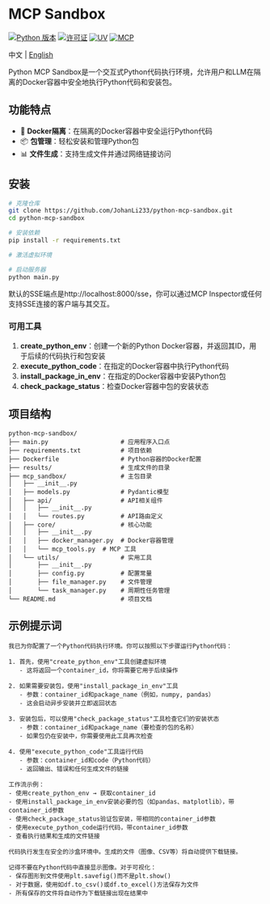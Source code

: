 # MCP Sandbox

[![Python 版本](https://img.shields.io/badge/python-3.12%2B-blue)](https://www.python.org/downloads/release/python-3120/)
[![许可证](https://img.shields.io/badge/License-Apache%202.0-blue.svg)](https://opensource.org/licenses/Apache-2.0)
[![UV](https://img.shields.io/badge/UV-包管理器-blueviolet)](https://github.com/astral-sh/uv)
[![MCP](https://img.shields.io/badge/MCP-兼容-brightgreen)](https://github.com/estitesc/mission-control-link)

中文 | [English](README.md)

Python MCP Sandbox是一个交互式Python代码执行环境，允许用户和LLM在隔离的Docker容器中安全地执行Python代码和安装包。

## 功能特点

- 🐳 **Docker隔离**：在隔离的Docker容器中安全运行Python代码
- 📦 **包管理**：轻松安装和管理Python包
- 📊 **文件生成**：支持生成文件并通过网络链接访问

## 安装

```bash
# 克隆仓库
git clone https://github.com/JohanLi233/python-mcp-sandbox.git
cd python-mcp-sandbox

# 安装依赖
pip install -r requirements.txt

# 激活虚拟环境

# 启动服务器
python main.py
```

默认的SSE端点是http://localhost:8000/sse，你可以通过MCP Inspector或任何支持SSE连接的客户端与其交互。

### 可用工具

1. **create_python_env**：创建一个新的Python Docker容器，并返回其ID，用于后续的代码执行和包安装
2. **execute_python_code**：在指定的Docker容器中执行Python代码
3. **install_package_in_env**：在指定的Docker容器中安装Python包
4. **check_package_status**：检查Docker容器中包的安装状态

## 项目结构

```
python-mcp-sandbox/
├── main.py                    # 应用程序入口点
├── requirements.txt           # 项目依赖
├── Dockerfile                 # Python容器的Docker配置
├── results/                   # 生成文件的目录
├── mcp_sandbox/               # 主包目录
│   ├── __init__.py
│   ├── models.py              # Pydantic模型
│   ├── api/                   # API相关组件
│   │   ├── __init__.py
│   │   └── routes.py          # API路由定义
│   ├── core/                  # 核心功能
│   │   ├── __init__.py
│   │   ├── docker_manager.py  # Docker容器管理
│   │   └── mcp_tools.py  # MCP 工具
│   └── utils/                 # 实用工具
│       ├── __init__.py
│       ├── config.py          # 配置常量
│       ├── file_manager.py    # 文件管理
│       └── task_manager.py    # 周期性任务管理
└── README.md                  # 项目文档
```

## 示例提示词

```
我已为你配置了一个Python代码执行环境。你可以按照以下步骤运行Python代码：

1. 首先，使用"create_python_env"工具创建虚拟环境
   - 这将返回一个container_id，你将需要它用于后续操作

2. 如果需要安装包，使用"install_package_in_env"工具
   - 参数：container_id和package_name（例如，numpy, pandas）
   - 这会启动异步安装并立即返回状态

3. 安装包后，可以使用"check_package_status"工具检查它们的安装状态
   - 参数：container_id和package_name（要检查的包的名称）
   - 如果包仍在安装中，你需要使用此工具再次检查

4. 使用"execute_python_code"工具运行代码
   - 参数：container_id和code（Python代码）
   - 返回输出、错误和任何生成文件的链接

工作流示例：
- 使用create_python_env → 获取container_id
- 使用install_package_in_env安装必要的包（如pandas、matplotlib），带container_id参数
- 使用check_package_status验证包安装，带相同的container_id参数
- 使用execute_python_code运行代码，带container_id参数
- 查看执行结果和生成的文件链接

代码执行发生在安全的沙盒环境中。生成的文件（图像、CSV等）将自动提供下载链接。

记得不要在Python代码中直接显示图像。对于可视化：
- 保存图形到文件使用plt.savefig()而不是plt.show()
- 对于数据，使用如df.to_csv()或df.to_excel()方法保存为文件
- 所有保存的文件将自动作为下载链接出现在结果中
``` 
